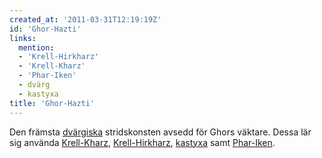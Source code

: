 ```yaml
---
created_at: '2011-03-31T12:19:19Z'
id: 'Ghor-Hazti'
links:
  mention:
  - 'Krell-Hirkharz'
  - 'Krell-Kharz'
  - 'Phar-Iken'
  - dvärg
  - kastyxa
title: 'Ghor-Hazti'
---
```


Den främsta [dvärgiska] stridskonsten avsedd för Ghors väktare. Dessa lär sig använda [Krell-Kharz],
[Krell-Hirkharz], [kastyxa] samt [Phar-Iken].

  [dvärgiska]: dvärg
  [Krell-Kharz]: Krell-Kharz
  [Krell-Hirkharz]: Krell-Hirkharz
  [kastyxa]: kastyxa
  [Phar-Iken]: Phar-Iken